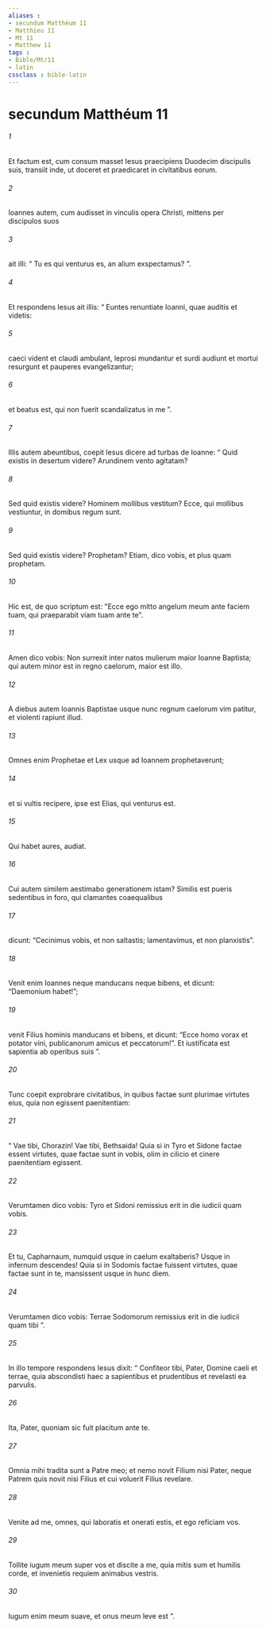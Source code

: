 ```yaml
---
aliases : 
- secundum Matthéum 11
- Matthieu 11
- Mt 11
- Matthew 11
tags : 
- Bible/Mt/11
- latin
cssclass : bible-latin
---
```


# secundum Matthéum 11

###### 1
Et factum est, cum consum masset Iesus praecipiens Duodecim discipulis suis, transiit inde, ut doceret et praedicaret in civitatibus eorum.
###### 2
Ioannes autem, cum audisset in vinculis opera Christi, mittens per discipulos suos 
###### 3
ait illi: “ Tu es qui venturus es, an alium exspectamus? ”. 
###### 4
Et respondens Iesus ait illis: “ Euntes renuntiate Ioanni, quae auditis et videtis: 
###### 5
caeci vident et claudi ambulant, leprosi mundantur et surdi audiunt et mortui resurgunt et pauperes evangelizantur; 
###### 6
et beatus est, qui non fuerit scandalizatus in me ”. 
###### 7
Illis autem abeuntibus, coepit Iesus dicere ad turbas de Ioanne: “ Quid existis in desertum videre? Arundinem vento agitatam? 
###### 8
Sed quid existis videre? Hominem mollibus vestitum? Ecce, qui mollibus vestiuntur, in domibus regum sunt. 
###### 9
Sed quid existis videre? Prophetam? Etiam, dico vobis, et plus quam prophetam.
###### 10
Hic est, de quo scriptum est: "Ecce ego mitto angelum meum ante faciem tuam, qui praeparabit viam tuam ante te".
###### 11
Amen dico vobis: Non surrexit inter natos mulierum maior Ioanne Baptista; qui autem minor est in regno caelorum, maior est illo. 
###### 12
A diebus autem Ioannis Baptistae usque nunc regnum caelorum vim patitur, et violenti rapiunt illud. 
###### 13
Omnes enim Prophetae et Lex usque ad Ioannem prophetaverunt; 
###### 14
et si vultis recipere, ipse est Elias, qui venturus est. 
###### 15
Qui habet aures, audiat.
###### 16
Cui autem similem aestimabo generationem istam? Similis est pueris sedentibus in foro, qui clamantes coaequalibus 
###### 17
dicunt: “Cecinimus vobis, et non saltastis; lamentavimus, et non planxistis”.
###### 18
Venit enim Ioannes neque manducans neque bibens, et dicunt: “Daemonium habet!”; 
###### 19
venit Filius hominis manducans et bibens, et dicunt: “Ecce homo vorax et potator vini, publicanorum amicus et peccatorum!”. Et iustificata est sapientia ab operibus suis ”.
###### 20
Tunc coepit exprobrare civitatibus, in quibus factae sunt plurimae virtutes eius, quia non egissent paenitentiam: 
###### 21
“ Vae tibi, Chorazin! Vae tibi, Bethsaida! Quia si in Tyro et Sidone factae essent virtutes, quae factae sunt in vobis, olim in cilicio et cinere paenitentiam egissent. 
###### 22
Verumtamen dico vobis: Tyro et Sidoni remissius erit in die iudicii quam vobis. 
###### 23
Et tu, Capharnaum, numquid usque in caelum exaltaberis? Usque in infernum descendes! Quia si in Sodomis factae fuissent virtutes, quae factae sunt in te, mansissent usque in hunc diem. 
###### 24
Verumtamen dico vobis: Terrae Sodomorum remissius erit in die iudicii quam tibi ”.
###### 25
In illo tempore respondens Iesus dixit: “ Confiteor tibi, Pater, Domine caeli et terrae, quia abscondisti haec a sapientibus et prudentibus et revelasti ea parvulis. 
###### 26
Ita, Pater, quoniam sic fuit placitum ante te. 
###### 27
Omnia mihi tradita sunt a Patre meo; et nemo novit Filium nisi Pater, neque Patrem quis novit nisi Filius et cui voluerit Filius revelare.
###### 28
Venite ad me, omnes, qui laboratis et onerati estis, et ego reficiam vos. 
###### 29
Tollite iugum meum super vos et discite a me, quia mitis sum et humilis corde, et invenietis requiem animabus vestris. 
###### 30
Iugum enim meum suave, et onus meum leve est ”.
